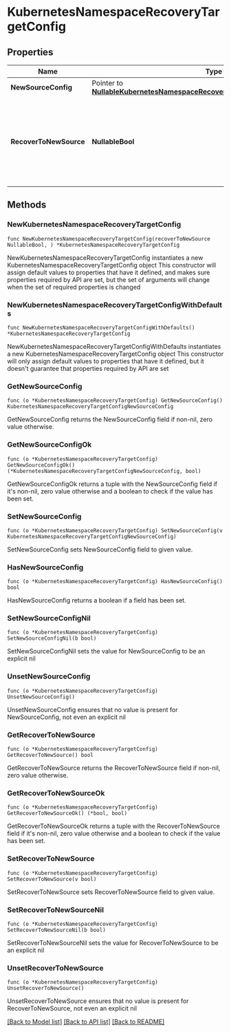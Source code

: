 # KubernetesNamespaceRecoveryTargetConfig

## Properties

Name | Type | Description | Notes
------------ | ------------- | ------------- | -------------
**NewSourceConfig** | Pointer to [**NullableKubernetesNamespaceRecoveryTargetConfigNewSourceConfig**](KubernetesNamespaceRecoveryTargetConfigNewSourceConfig.md) |  | [optional] 
**RecoverToNewSource** | **NullableBool** | Specifies whether or not to recover the Namespaces to a different source than they were backed up from. | 

## Methods

### NewKubernetesNamespaceRecoveryTargetConfig

`func NewKubernetesNamespaceRecoveryTargetConfig(recoverToNewSource NullableBool, ) *KubernetesNamespaceRecoveryTargetConfig`

NewKubernetesNamespaceRecoveryTargetConfig instantiates a new KubernetesNamespaceRecoveryTargetConfig object
This constructor will assign default values to properties that have it defined,
and makes sure properties required by API are set, but the set of arguments
will change when the set of required properties is changed

### NewKubernetesNamespaceRecoveryTargetConfigWithDefaults

`func NewKubernetesNamespaceRecoveryTargetConfigWithDefaults() *KubernetesNamespaceRecoveryTargetConfig`

NewKubernetesNamespaceRecoveryTargetConfigWithDefaults instantiates a new KubernetesNamespaceRecoveryTargetConfig object
This constructor will only assign default values to properties that have it defined,
but it doesn't guarantee that properties required by API are set

### GetNewSourceConfig

`func (o *KubernetesNamespaceRecoveryTargetConfig) GetNewSourceConfig() KubernetesNamespaceRecoveryTargetConfigNewSourceConfig`

GetNewSourceConfig returns the NewSourceConfig field if non-nil, zero value otherwise.

### GetNewSourceConfigOk

`func (o *KubernetesNamespaceRecoveryTargetConfig) GetNewSourceConfigOk() (*KubernetesNamespaceRecoveryTargetConfigNewSourceConfig, bool)`

GetNewSourceConfigOk returns a tuple with the NewSourceConfig field if it's non-nil, zero value otherwise
and a boolean to check if the value has been set.

### SetNewSourceConfig

`func (o *KubernetesNamespaceRecoveryTargetConfig) SetNewSourceConfig(v KubernetesNamespaceRecoveryTargetConfigNewSourceConfig)`

SetNewSourceConfig sets NewSourceConfig field to given value.

### HasNewSourceConfig

`func (o *KubernetesNamespaceRecoveryTargetConfig) HasNewSourceConfig() bool`

HasNewSourceConfig returns a boolean if a field has been set.

### SetNewSourceConfigNil

`func (o *KubernetesNamespaceRecoveryTargetConfig) SetNewSourceConfigNil(b bool)`

 SetNewSourceConfigNil sets the value for NewSourceConfig to be an explicit nil

### UnsetNewSourceConfig
`func (o *KubernetesNamespaceRecoveryTargetConfig) UnsetNewSourceConfig()`

UnsetNewSourceConfig ensures that no value is present for NewSourceConfig, not even an explicit nil
### GetRecoverToNewSource

`func (o *KubernetesNamespaceRecoveryTargetConfig) GetRecoverToNewSource() bool`

GetRecoverToNewSource returns the RecoverToNewSource field if non-nil, zero value otherwise.

### GetRecoverToNewSourceOk

`func (o *KubernetesNamespaceRecoveryTargetConfig) GetRecoverToNewSourceOk() (*bool, bool)`

GetRecoverToNewSourceOk returns a tuple with the RecoverToNewSource field if it's non-nil, zero value otherwise
and a boolean to check if the value has been set.

### SetRecoverToNewSource

`func (o *KubernetesNamespaceRecoveryTargetConfig) SetRecoverToNewSource(v bool)`

SetRecoverToNewSource sets RecoverToNewSource field to given value.


### SetRecoverToNewSourceNil

`func (o *KubernetesNamespaceRecoveryTargetConfig) SetRecoverToNewSourceNil(b bool)`

 SetRecoverToNewSourceNil sets the value for RecoverToNewSource to be an explicit nil

### UnsetRecoverToNewSource
`func (o *KubernetesNamespaceRecoveryTargetConfig) UnsetRecoverToNewSource()`

UnsetRecoverToNewSource ensures that no value is present for RecoverToNewSource, not even an explicit nil

[[Back to Model list]](../README.md#documentation-for-models) [[Back to API list]](../README.md#documentation-for-api-endpoints) [[Back to README]](../README.md)


